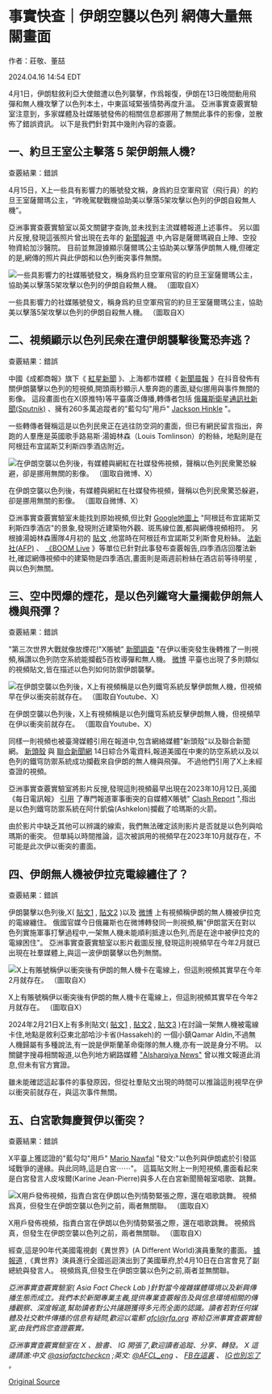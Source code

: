 # 事實快查｜伊朗空襲以色列 網傳大量無關畫面

作者：莊敬、董喆

2024.04.16 14:54 EDT

4月1日，伊朗駐敘利亞大使館遭以色列襲擊，作爲報復，伊朗在13日晚間動用飛彈和無人機攻擊了以色列本土，中東區域緊張情勢再度升溫。 亞洲事實查覈實驗室注意到，多家媒體及社媒賬號發佈的相關信息都挪用了無關此事件的影像，並散佈了錯誤資訊。 以下是我們針對其中幾則內容的查覈。

## 一、約旦王室公主擊落 5 架伊朗無人機?

查覈結果：錯誤

4月15日，X上一些具有影響力的賬號發文稱，身爲約旦空軍飛官（飛行員）的約旦王室薩爾瑪公主，“昨晚駕駛戰機協助美以擊落5架攻擊以色列的伊朗自殺無人機”。

亞洲事實查覈實驗室以英文關鍵字查詢,並未找到主流媒體報道上述事件。 另以圖片反搜,發現這張照片曾出現在去年的 [新聞報道](https://today.line.me/tw/v2/article/zNYoRg7) 中,內容是薩爾瑪親自上陣、空投物資給加沙醫院。 目前並無證據顯示薩爾瑪公主協助美以擊落伊朗無人機,但確定的是,網傳的照片與此伊朗和以色列衝突事件無關。

![一些具影響力的社媒賬號發文，稱身爲約旦空軍飛官的約旦王室薩爾瑪公主，協助美以擊落5架攻擊以色列的伊朗自殺無人機。 （圖取自X）](images/NNM2UML3VGPLVOJPJQFNZ5AFK4.png)

一些具影響力的社媒賬號發文，稱身爲約旦空軍飛官的約旦王室薩爾瑪公主，協助美以擊落5架攻擊以色列的伊朗自殺無人機。 （圖取自X）

## 二、視頻顯示以色列民衆在遭伊朗襲擊後驚恐奔逃？

查覈結果：錯誤

中國《成都商報》旗下《 [紅星新聞](https://v.douyin.com/iYxhqeD6/) 》、上海都市媒體《 [新聞晨報](https://v.douyin.com/iYxk23XP/) 》在抖音發佈有關伊朗襲擊以色列的短視頻,開頭兩秒顯示人羣奔跑的畫面,疑似挪用與事件無關的影像。 這段畫面也在X(原推特)等平臺廣泛傳播,轉傳者包括 [俄羅斯衛星通訊社新聞(Sputnik)](https://twitter.com/SputnikInt/status/1779292526660166083) 、擁有260多萬追蹤者的"藍勾勾"用戶" [Jackson Hinkle](https://twitter.com/jacksonhinklle/status/1779404973576536486) "。

一些轉傳者聲稱這是以色列民衆正在逃往防空洞的畫面，但已有網民留言指出，奔跑的人羣應是英國歌手路易斯·湯姆林森（Louis Tomlinson）的粉絲，地點則是在阿根廷布宜諾斯艾利斯四季酒店附近。

![在伊朗空襲以色列後，有媒體與網紅在社媒發佈視頻，聲稱以色列民衆驚恐躲避，卻是挪用無關的影像。 （圖取自微博、X）](images/KMT56MJRQE4RYWFEP3E6EZXLKU.png)

在伊朗空襲以色列後，有媒體與網紅在社媒發佈視頻，聲稱以色列民衆驚恐躲避，卻是挪用無關的影像。 （圖取自微博、X）

亞洲事實查覈實驗室未能找到原始視頻,但比對 [Google地圖上](https://www.google.com/maps/@-34.589988,-58.382848,3a,74.6y,138.93h,107.41t/data=!3m6!1e1!3m4!1shlS_rlMZ7eUNZ8a_2VuImw!2e0!7i16384!8i8192?entry=ttu) "阿根廷布宜諾斯艾利斯四季酒店"的景象,發現附近建築物外觀、斑馬線位置,都與網傳視頻相符。 另根據湯姆林森團隊4月初的 [貼文](https://twitter.com/LTHQOfficial/status/1777104820895096895) ,他當時在阿根廷布宜諾斯艾利斯會見粉絲。  [法新社(AFP)](https://factcheck.afp.com/doc.afp.com.34PH3GK) 、 [《BOOM Live](https://www.boomlive.in/fact-check/viral-video-israel-iran-war-people-panicking-tel-aviv-claim-social-media-24898)  》等單位已針對此事發布查覈報告,四季酒店回覆法新社,確認網傳視頻中的建築物是四季酒店,畫面則是兩週前粉絲在酒店前等待明星 ,與以色列無關。

## 三、空中閃爆的煙花，是以色列鐵穹大量攔截伊朗無人機與飛彈？

查覈結果：錯誤

"第三次世界大戰就像放煙花!"X賬號" [新聞調查](https://twitter.com/xinwendiaocha/status/1779346476067664009) "在伊以衝突發生後轉推了一則視頻,稱讚以色列防空系統能攔截5百枚導彈和無人機。  [微博](https://archive.ph/LPcWE) 平臺也出現了多則類似的視頻貼文,皆在描述以色列如何防禦伊朗襲擊。

![在伊朗空襲以色列後，X上有視頻稱是以色列鐵穹系統反擊伊朗無人機，但視頻早在伊以衝突前就存在。 （圖取自Youtube、X）](images/M5QJT54UEYLL34XJZFTPMMEGVU.png)

在伊朗空襲以色列後，X上有視頻稱是以色列鐵穹系統反擊伊朗無人機，但視頻早在伊以衝突前就存在。 （圖取自Youtube、X）

同樣一則視頻也被臺灣媒體引用在報道中,包含網絡媒體"新頭殼"以及聯合新聞網。  [新頭殼](https://archive.ph/47Cqp#selection-2883.16-2883.72) 與 [聯合新聞網](https://archive.ph/a8omp) 14日綜合外電資料,報道美國在中東的防空系統以及以色列的鐵穹防禦系統成功攔截來自伊朗的無人機與飛彈。 不過他們引用了X上未經查證的視頻。

亞洲事實查覈實驗室將影片反搜,發現這則視頻最早出現在2023年10月12日,英國《每日電訊報》 [引用](https://www.youtube.com/watch?v=D9fynbWJUOc&ab_channel=TheTelegraph) 了專門報道軍事衝突的自媒體X賬號" [Clash Report](https://twitter.com/clashreport/status/1712188024191160513) ",指出是以色列鐵穹防禦系統在阿什凱倫(Ashkelon)攔截了哈瑪斯的火箭。

由於影片中缺乏其他可以辨識的線索，我們無法確定該則影片是否就是以色列與哈瑪斯的衝突。 但單純以時間推論，這次被誤用的視頻早在2023年10月就存在，不可能是此次伊以衝突的畫面。

## 四、伊朗無人機被伊拉克電線纏住了？

查覈結果：錯誤

伊朗襲擊以色列後,X( [貼文1](https://twitter.com/__Inty__/status/1779513154504216727) , [貼文2](https://twitter.com/zhihui999/status/1779608752276066766) )以及 [微博](https://weibo.com/tv/show/1034:5023154821857313?from=old_pc_videoshow) 上有視頻稱伊朗的無人機被伊拉克的電線纏住。 俄國官媒今日俄羅斯也在微博轉發同一則視頻,稱"伊朗當天在對以色列實施軍事打擊過程中,一架無人機未能順利抵達以色列,而是在途中被伊拉克的電線困住"。 亞洲事實查覈實驗室以影片截圖反搜,發現這則視頻早在今年2月就已出現在社羣媒體上,與這一波伊朗襲擊以色列無關。

![X上有賬號稱伊以衝突後有伊朗的無人機卡在電線上，但這則視頻其實早在今年2月就存在。 （圖取自X）](images/CKWPF6PWCQNOR2NK4SI4XFFUAM.png)

X上有賬號稱伊以衝突後有伊朗的無人機卡在電線上，但這則視頻其實早在今年2月就存在。 （圖取自X）

2024年2月21日X上有多則貼文( [貼文1](https://twitter.com/ItsDecado/status/1760072617220833339) , [貼文2](https://twitter.com/SteeleSyAA/status/1760191293245026552?ref_src=twsrc%5Etfw%7Ctwcamp%5Etweetembed%7Ctwterm%5E1760191293245026552%7Ctwgr%5Ecae8103ec4537559e5062e03f67092533d328c73%7Ctwcon%5Es1_&ref_url=https%3A%2F%2Fwww.thequint.com%2Fnews%2Fwebqoof%2Fdrone-stuck-in-power-line-is-not-from-irans-recent-attack-on-israel-fact-check) , [貼文3](https://twitter.com/ZanaAlali/status/1760000501024723011) )在討論一架無人機被電線卡住,地點是敘利亞東北部哈沙卡省(Hassakeh)的 一個小鎮Qamar Aldin,不過無人機歸屬有多種說法,有一說是伊斯蘭革命衛隊的無人機,亦有一說是身分不明。 以關鍵字搜尋相關報道,以色列地方網路媒體 ["Alsharqiya News"](https://twitter.com/alsharqia24news/status/1760036167775559733?ref_src=twsrc%5Etfw%7Ctwcamp%5Etweetembed%7Ctwterm%5E1760036167775559733%7Ctwgr%5Eb9979cba7ee71b65166dd4c54d49340cacb780dd%7Ctwcon%5Es1_&ref_url=https%3A%2F%2Fmisbar.com%2Fen%2Ffactcheck%2F2024%2F04%2F15%2Fthis-video-does-not-show-an-iranian-drone-stuck-in-electrical-power-lines-in-iraq) 曾以推文報道此消息,但未有官方實證。

雖未能確認這起事件的事發原因，但從社羣貼文出現的時間可以推論這則視早在伊以衝突前就存在，與這次事件無關。

## 五、白宮歌舞慶賀伊以衝突？

查覈結果：錯誤

X平臺上獲認證的"藍勾勾"用戶" [Mario Nawfal](https://twitter.com/MarioNawfal/status/1779712500436443457) "發文:"以色列與伊朗處於引發區域戰爭的邊緣。與此同時,這是白宮⋯⋯"。 這篇貼文附上一則短視頻,畫面看起來是白宮發言人皮埃爾(Karine Jean-Pierre)與多人在白宮新聞簡報室唱歌、跳舞。

![X用戶發佈視頻，指責白宮在伊朗以色列情勢緊張之際，還在唱歌跳舞。 視頻爲真，但發生在伊朗空襲以色列之前，兩者無關聯。 （圖取自X）](images/WRGBJUWTD34HQCOGYRAZRYOSVE.png)

X用戶發佈視頻，指責白宮在伊朗以色列情勢緊張之際，還在唱歌跳舞。 視頻爲真，但發生在伊朗空襲以色列之前，兩者無關聯。 （圖取自X）

經查,這是90年代美國電視劇《異世界》(A Different World)演員重聚的畫面。  [據報道](https://deadline.com/2024/04/a-different-world-cast-gets-white-house-singing-1235881343/) ,《異世界》演員進行全國巡迴演出到了美國華府,於4月10日在白宮會見了副總統與發言人。 視頻爲真,但發生在伊朗空襲以色列之前,兩者並無關聯。

*亞洲事實查覈實驗室(* *Asia Fact Check Lab* *)針對當今複雜媒體環境以及新興傳播生態而成立。我們本於新聞專業主義,提供專業查覈報告及與信息環境相關的傳播觀察、深度報道,幫助讀者對公共議題獲得多元而全面的認識。讀者若對任何媒體及社交軟件傳播的信息有疑問,歡迎以電郵* *afcl@rfa.org* *寄給亞洲事實查覈實驗室,由我們爲您查證覈實。*

*亞洲事實查覈實驗室在* *X* *、臉書、* *IG* *開張了,歡迎讀者追蹤、分享、轉發。* *X* *這邊請進:中文*  *[@asiafactcheckcn](https://twitter.com/asiafactcheckcn)*  *;英文:*  *[@AFCL\_eng](https://twitter.com/AFCL_eng)*  *、*  *[FB在這裏](https://www.facebook.com/asiafactchecklabcn)*  *、*  *[IG也別忘了](https://www.instagram.com/asiafactchecklab/)*  *。*



[Original Source](https://www.rfa.org/mandarin/shishi-hecha/hc-04162024144738.html)